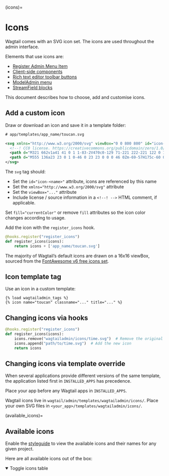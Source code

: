 (icons)=

# Icons

Wagtail comes with an SVG icon set. The icons are used throughout the admin interface.

Elements that use icons are:

-   [Register Admin Menu Item](register_admin_menu_item)
-   [Client-side components](extending_clientside_components)
-   [Rich text editor toolbar buttons](extending_the_draftail_editor)
-   [ModelAdmin menu](modeladmin_menu_icon)
-   [StreamField blocks](custom_streamfield_blocks)

This document describes how to choose, add and customise icons.

## Add a custom icon

Draw or download an icon and save it in a template folder:

```xml
# app/templates/app_name/toucan.svg

<svg xmlns="http://www.w3.org/2000/svg" viewBox="0 0 800 800" id="icon-toucan">
  <!--! CC0 license. https://creativecommons.org/publicdomain/zero/1.0/ -->
  <path d="M321 662v1a41 41 0 1 1-83-2V470c0-129 71-221 222-221 122 0 153-42 153-93 0-34-18-60-53-72v-4c147 23 203 146 203 257 0 107-80 247-277 247v79a41 41 0 1 1-82-1v46a41 41 0 0 1-83 0v-46Z"/>
  <path d="M555 136a23 23 0 1 0-46 0 23 23 0 0 0 46 0Zm-69-57H175c-60 0-137 36-137 145l9-8 367 6 72 18V79Z"/>
</svg>
```

The `svg` tag should:

-   Set the `id="icon-<name>"` attribute, icons are referenced by this name
-   Set the `xmlns="http://www.w3.org/2000/svg"` attribute
-   Set the `viewBox="..."` attribute
-   Include license / source information in a `<!--! -->` HTML comment, if applicable.

Set `fill="currentColor"` or remove `fill` attributes so the icon color changes according to usage.

Add the icon with the `register_icons` hook.

```python
@hooks.register("register_icons")
def register_icons(icons):
    return icons + ['app_name/toucan.svg']
```

The majority of Wagtail’s default icons are drawn on a 16x16 viewBox, sourced from the [FontAwesome v6 free icons set](https://fontawesome.com/v6/search?m=free).

## Icon template tag

Use an icon in a custom template:

```html+django
{% load wagtailadmin_tags %}
{% icon name="toucan" classname="..." title="..." %}
```

## Changing icons via hooks

```python
@hooks.register("register_icons")
def register_icons(icons):
    icons.remove("wagtailadmin/icons/time.svg")  # Remove the original icon
    icons.append("path/to/time.svg")  # Add the new icon
    return icons
```

## Changing icons via template override

When several applications provide different versions of the same template, the application listed first in `INSTALLED_APPS` has precedence.

Place your app before any Wagtail apps in `INSTALLED_APPS`.

Wagtail icons live in `wagtail/admin/templates/wagtailadmin/icons/`.
Place your own SVG files in `<your_app>/templates/wagtailadmin/icons/`.

(available_icons)=
## Available icons

Enable the [styleguide](styleguide) to view the available icons and their names for any given project.

Here are all available icons out of the box:

<details open>

<summary>Toggle icons table</summary>

```{include} ../_static/wagtail_icons_table.txt
```

</details>
